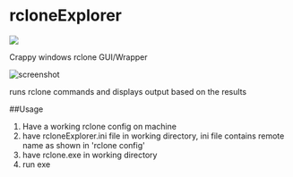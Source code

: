# rcloneExplorer
![](http://i.imgur.com/T4We4ZK.png)

Crappy windows rclone GUI/Wrapper
  		  
![screenshot](http://i.imgur.com/fzF64a3.gif "screenshot")


runs rclone commands and displays output based on the results

##Usage
1. Have a working rclone config on machine
2. have rcloneExplorer.ini file in working directory, ini file contains remote name as shown in 'rclone config'
3. have rclone.exe in working directory
4. run exe
